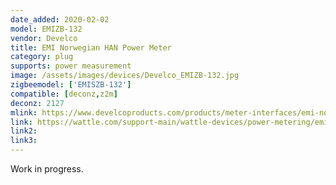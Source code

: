 ```yaml
---
date_added: 2020-02-02
model: EMIZB-132
vendor: Develco
title: EMI Norwegian HAN Power Meter
category: plug
supports: power measurement
image: /assets/images/devices/Develco_EMIZB-132.jpg
zigbeemodel: ['EMISZB-132']
compatible: [deconz,z2m]
deconz: 2127
mlink: https://www.develcoproducts.com/products/meter-interfaces/emi-norwegian-han/
link: https://wattle.com/support-main/wattle-devices/power-metering/emi-norwegian-han/
link2: 
link3: 
---
```

Work in progress.
